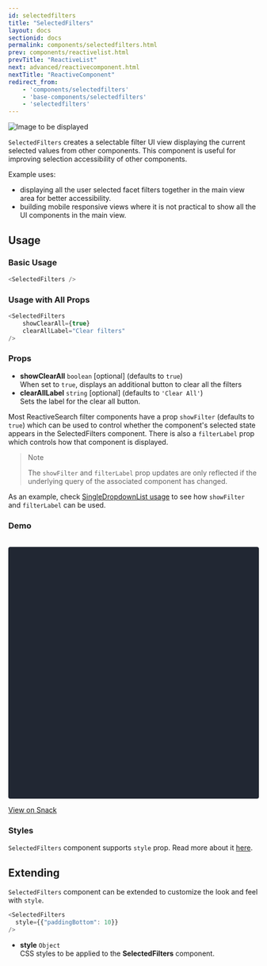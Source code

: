 ```yaml
---
id: selectedfilters
title: "SelectedFilters"
layout: docs
sectionid: docs
permalink: components/selectedfilters.html
prev: components/reactivelist.html
prevTitle: "ReactiveList"
next: advanced/reactivecomponent.html
nextTitle: "ReactiveComponent"
redirect_from:
    - 'components/selectedfilters'
    - 'base-components/selectedfilters'
    - 'selectedfilters'
---
```


![Image to be displayed](https://imgur.com/WA6Gi88.png)

`SelectedFilters` creates a selectable filter UI view displaying the current selected values from other components. This component is useful for improving selection accessibility of other components.

Example uses:
* displaying all the user selected facet filters together in the main view area for better accessibility.
* building mobile responsive views where it is not practical to show all the UI components in the main view.

## Usage

### Basic Usage

```js
<SelectedFilters />
```

### Usage with All Props

```js
<SelectedFilters
    showClearAll={true}
    clearAllLabel="Clear filters"
/>
```

### Props

- **showClearAll** `boolean` [optional] (defaults to `true`)    
    When set to `true`, displays an additional button to clear all the filters
- **clearAllLabel** `string` [optional] (defaults to `'Clear All'`)     
    Sets the label for the clear all button. 

Most ReactiveSearch filter components have a prop `showFilter` (defaults to `true`) which can be used to control whether the component's selected state appears in the SelectedFilters component. There is also a `filterLabel` prop which controls how that component is displayed.

> Note
>
> The `showFilter` and `filterLabel` prop updates are only reflected if the underlying query of the associated component has changed.

As an example, check [SingleDropdownList usage](/components/singledropdownlist.html#usage) to see how `showFilter` and `filterLabel` can be used.

### Demo

<br />

<div data-snack-id="@divyanshu013/selectedfilters-example" data-snack-platform="ios" data-snack-preview="true" data-snack-theme="dark" style="overflow:hidden;background:#212733;border:1px solid rgba(0,0,0,.16);border-radius:4px;height:505px;width:100%"></div>

<a href="https://snack.expo.io/@divyanshu013/selectedfilters-example" target="_blank">View on Snack</a>

### Styles

`SelectedFilters` component supports `style` prop. Read more about it [here](/advanced/style.html).

## Extending

`SelectedFilters` component can be extended to customize the look and feel with `style`.

```js
<SelectedFilters
  style={{"paddingBottom": 10}}
/>
```

- **style** `Object`    
    CSS styles to be applied to the **SelectedFilters** component.
